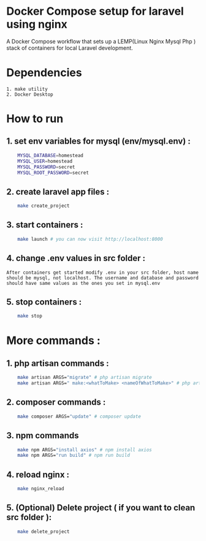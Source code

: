 # Docker Compose setup for laravel using nginx
A Docker Compose workflow that sets up a LEMP(Linux Nginx Mysql Php ) stack of containers for local Laravel development.
# Dependencies
    1. make utility
    2. Docker Desktop
# How to run
## 1. set env variables for mysql (env/mysql.env) :
```bash
    MYSQL_DATABASE=homestead
    MYSQL_USER=homestead
    MYSQL_PASSWORD=secret
    MYSQL_ROOT_PASSWORD=secret
```
## 2. create laravel app files :
```bash
    make create_project
```

## 3. start containers :
```bash
    make launch # you can now visit http://localhost:8000
```

## 4. change .env values in src folder :
    After containers get started modify .env in your src folder, host name should be mysql, not localhost. The username and database and password should have same values as the ones you set in mysql.env

## 5. stop containers :
```bash
    make stop
```


# More commands :
## 1. php artisan commands :
```bash
    make artisan ARGS="migrate" # php artisan migrate
    make artisan ARGS=" make:<whatToMake> <nameOfWhatToMake>" # php artisan make:<whatToMake> <nameOfWhatToMake>
```

## 2. composer commands :
```bash
    make composer ARGS="update" # composer update
```

## 3. npm commands
```bash
    make npm ARGS="install axios" # npm install axios
    make npm ARGS="run build" # npm run build
```
## 4. reload nginx :
```bash
    make nginx_reload
```
## 5. (Optional) Delete project ( if you want to clean src folder ):
```bash
    make delete_project
```
